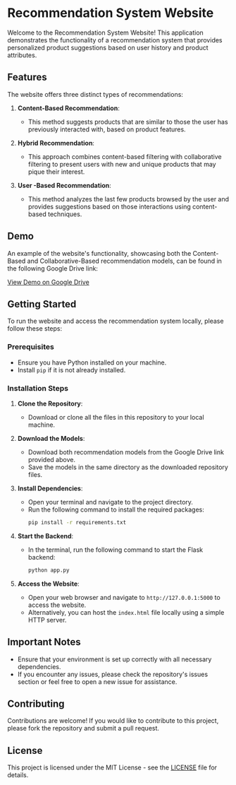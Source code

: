 # Recommendation System Website

Welcome to the Recommendation System Website! This application demonstrates the functionality of a recommendation system that provides personalized product suggestions based on user history and product attributes. 

## Features

The website offers three distinct types of recommendations:

1. **Content-Based Recommendation**: 
   - This method suggests products that are similar to those the user has previously interacted with, based on product features.

2. **Hybrid Recommendation**: 
   - This approach combines content-based filtering with collaborative filtering to present users with new and unique products that may pique their interest.

3. **User -Based Recommendation**: 
   - This method analyzes the last few products browsed by the user and provides suggestions based on those interactions using content-based techniques.

## Demo

An example of the website's functionality, showcasing both the Content-Based and Collaborative-Based recommendation models, can be found in the following Google Drive link:

[View Demo on Google Drive](https://drive.google.com/drive/folders/1T8cjBZzlIr7eNGkCMeqhtiPS6pgjkw72?usp=sharing)

## Getting Started

To run the website and access the recommendation system locally, please follow these steps:

### Prerequisites

- Ensure you have Python installed on your machine.
- Install `pip` if it is not already installed.

### Installation Steps

1. **Clone the Repository**:
   - Download or clone all the files in this repository to your local machine.

2. **Download the Models**:
   - Download both recommendation models from the Google Drive link provided above.
   - Save the models in the same directory as the downloaded repository files.

3. **Install Dependencies**:
   - Open your terminal and navigate to the project directory.
   - Run the following command to install the required packages:
     ```bash
     pip install -r requirements.txt
     ```

4. **Start the Backend**:
   - In the terminal, run the following command to start the Flask backend:
     ```bash
     python app.py
     ```

5. **Access the Website**:
   - Open your web browser and navigate to `http://127.0.0.1:5000` to access the website.
   - Alternatively, you can host the `index.html` file locally using a simple HTTP server.

## Important Notes

- Ensure that your environment is set up correctly with all necessary dependencies.
- If you encounter any issues, please check the repository's issues section or feel free to open a new issue for assistance.

## Contributing

Contributions are welcome! If you would like to contribute to this project, please fork the repository and submit a pull request.

## License

This project is licensed under the MIT License - see the [LICENSE](LICENSE) file for details.
